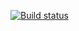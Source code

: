 [![Build status](https://ci.appveyor.com/api/projects/status/5wwsyn092wpgf3ht?svg=true)](https://ci.appveyor.com/project/Flynt666/autohw5-2)

